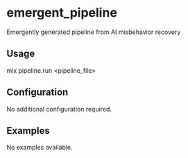 # emergent_pipeline

Emergently generated pipeline from AI misbehavior recovery

## Usage

mix pipeline.run <pipeline_file>

## Configuration

No additional configuration required.

## Examples

No examples available.
